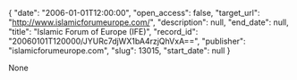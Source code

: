 {
  "date": "2006-01-01T12:00:00", 
  "open_access": false, 
  "target_url": "http://www.islamicforumeurope.com/", 
  "description": null, 
  "end_date": null, 
  "title": "Islamic Forum of Europe (IFE)", 
  "record_id": "20060101T120000/JYURc7djWX1bA4rzjQhVxA==", 
  "publisher": "islamicforumeurope.com", 
  "slug": 13015, 
  "start_date": null
}

None